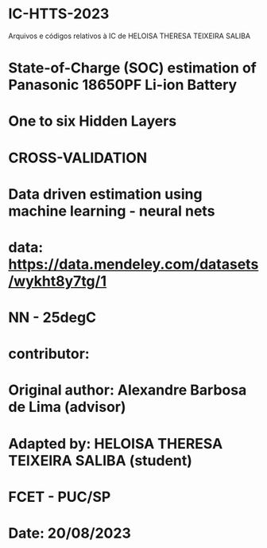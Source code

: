 # IC-HTTS-2023
Arquivos e códigos relativos à IC de HELOISA THERESA TEIXEIRA SALIBA
# State-of-Charge (SOC) estimation of Panasonic 18650PF Li-ion Battery
# One to six Hidden Layers
# CROSS-VALIDATION
# Data driven estimation using machine learning - neural nets
# data: https://data.mendeley.com/datasets/wykht8y7tg/1
# NN - 25degC
# contributor:  
# Original author: Alexandre Barbosa de Lima (advisor)
# Adapted by: HELOISA THERESA TEIXEIRA SALIBA (student)
# FCET - PUC/SP
# Date: 20/08/2023
